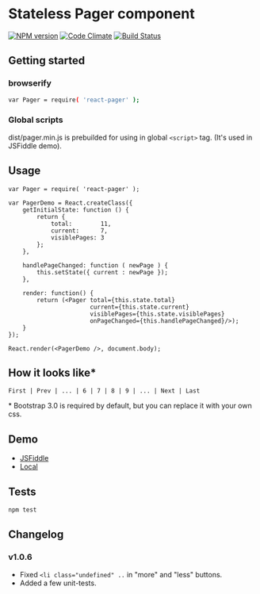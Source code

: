 # Stateless Pager component
[![NPM version][npm-image]][npm-url]
[![Code Climate][cc-image]][cc-url]
[![Build Status][travis-image]][travis-url]


## Getting started
### browserify
```sh
var Pager = require( 'react-pager' );
```

### Global scripts
dist/pager.min.js is prebuilded for using in global `<script>` tag.
(It's used in JSFiddle demo).


## Usage
```
var Pager = require( 'react-pager' );

var PagerDemo = React.createClass({
    getInitialState: function () {
        return {
            total:        11,
            current:      7,
            visiblePages: 3
        };
    },
    
    handlePageChanged: function ( newPage ) {
        this.setState({ current : newPage });
    },
    
    render: function() {
        return (<Pager total={this.state.total}
                       current={this.state.current}
                       visiblePages={this.state.visiblePages}
                       onPageChanged={this.handlePageChanged}/>);
    }
});

React.render(<PagerDemo />, document.body);
```


## How it looks like*
```
First | Prev | ... | 6 | 7 | 8 | 9 | ... | Next | Last
```

\* Bootstrap 3.0 is required by default, but you can replace it with your own css.


## Demo
* [JSFiddle](http://jsfiddle.net/azaviruha/kb3gN/8573/)
* [Local](https://github.com/AZaviruha/demo-master-detail)


## Tests
```sh
npm test
```

## Changelog

### v1.0.6
* Fixed `<li class="undefined" ..` in "more" and "less" buttons.
* Added a few unit-tests.


[npm-image]: http://img.shields.io/badge/npm-v1.0.5-green.svg
[npm-url]: https://www.npmjs.org/package/react-pager
[cc-image]: https://codeclimate.com/github/AZaviruha/pager/badges/gpa.svg
[cc-url]: https://codeclimate.com/github/AZaviruha/pager
[travis-image]: https://travis-ci.org/AZaviruha/pager.svg?branch=master
[travis-url]: https://travis-ci.org/AZaviruha/pager
